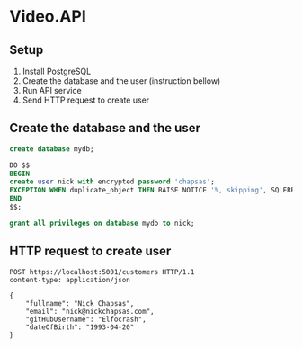 # Video.API

## Setup

1. Install PostgreSQL
2. Create the database and the user (instruction bellow)
3. Run API service
4. Send HTTP request to create user

## Create the database and the user

```sql
create database mydb;

DO $$
BEGIN
create user nick with encrypted password 'chapsas';
EXCEPTION WHEN duplicate_object THEN RAISE NOTICE '%, skipping', SQLERRM USING ERRCODE = SQLSTATE;
END
$$;

grant all privileges on database mydb to nick;
```

## HTTP request to create user

```http request
POST https://localhost:5001/customers HTTP/1.1
content-type: application/json

{
    "fullname": "Nick Chapsas",
    "email": "nick@nickchapsas.com",
    "gitHubUsername": "Elfocrash",
    "dateOfBirth": "1993-04-20"
}
```
